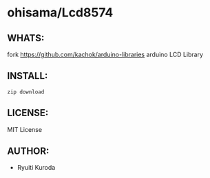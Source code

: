 ohisama/Lcd8574
======

WHATS:
------

  fork https://github.com/kachok/arduino-libraries 
  arduino LCD Library

INSTALL:
--------
    zip download

LICENSE:
--------

  MIT License

AUTHOR:
-------

  * Ryuiti Kuroda
